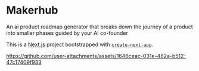 # Makerhub

An ai product roadmap generator that breaks down the journey of a product into smaller phases guided by your AI co-founder

This is a [Next.js](https://nextjs.org) project bootstrapped with [`create-next-app`](https://nextjs.org/docs/app/api-reference/cli/create-next-app).




https://github.com/user-attachments/assets/1646ceac-031e-482a-b512-47c17409f933

